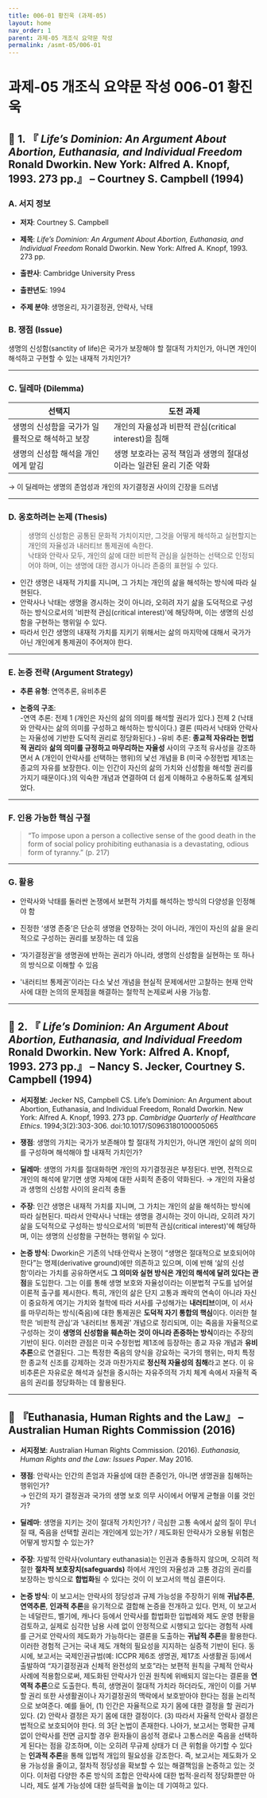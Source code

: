 ```yaml
---
title: 006-01 황진욱 (과제-05)
layout: home
nav_order: 1
parent: 과제-05 개조식 요약문 작성
permalink: /asmt-05/006-01
---
```


# 과제-05 개조식 요약문 작성 006-01 황진욱 

## 📘 1. 『 _Life’s Dominion: An Argument About Abortion, Euthanasia, and Individual Freedom_ Ronald Dworkin. New York: Alfred A. Knopf, 1993. 273 pp.』 – Courtney S. Campbell (1994)

### A. 서지 정보

- **저자**: Courtney S. Campbell

- **제목**: _Life’s Dominion: An Argument About Abortion, Euthanasia, and Individual Freedom_ Ronald Dworkin. New York: Alfred A. Knopf, 1993. 273 pp.

- **출판사**: Cambridge University Press

- **출판년도**: 1994

- **주제 분야**: 생명윤리, 자기결정권, 안락사, 낙태


### B. 쟁점 (Issue)

생명의 신성함(sanctity of life)은 국가가 보장해야 할 절대적 가치인가, 아니면 개인이 해석하고 구현할 수 있는 내재적 가치인가?

---

### C. 딜레마 (Dilemma)

| 선택지                        | 도전 과제                                  |
| -------------------------- | -------------------------------------- |
| 생명의 신성함을 국가가 일률적으로 해석하고 보장 | 개인의 자율성과 비판적 관심(critical interest)을 침해 |
| 생명의 신성함 해석을 개인에게 맡김        | 생명 보호라는 공적 책임과 생명의 절대성이라는 일관된 윤리 기준 약화 |

→ 이 딜레마는 생명의 존엄성과 개인의 자기결정권 사이의 긴장을 드러냄

---

### D. 옹호하려는 논제 (Thesis)

> 생명의 신성함은 공통된 문화적 가치이지만, 그것을 어떻게 해석하고 실현할지는 개인의 자율성과 내러티브 통제권에 속한다.  
> 낙태와 안락사 모두, 개인의 삶에 대한 비판적 관심을 실현하는 선택으로 인정되어야 하며, 이는 생명에 대한 경시가 아니라 존중의 표현일 수 있다.

+ 인간 생명은 내재적 가치를 지니며, 그 가치는 개인의 삶을 해석하는 방식에 따라 실현된다. 
+ 안락사나 낙태는 생명을 경시하는 것이 아니라, 오히려 자기 삶을 도덕적으로 구성하는 방식으로서의 '비판적 관심(critical interest)'에 해당하며, 이는 생명의 신성함을 구현하는 행위일 수 있다.
+ 따라서 인간 생명의 내재적 가치를 지키기 위해서는 삶의 마지막에 대해서 국가가 아닌 개인에게 통제권이 주어져야 한다.

---

### E. 논증 전략 (Argument Strategy)

- **추론 유형**: 연역추론, 유비추론
   
- **논증의 구조**:  
  -연역 추론: 전제 1 (개인은 자신의 삶의 의미를 해석할 권리가 있다.) 전제 2 (낙태와 안락사는 삶의 의미를 구성하고 해석하는 방식이다.) 결론 (따라서 낙태와 안락사는 자율성에 기반한 도덕적 권리로 정당화된다.)
  -유비 추론: **종교적 자유라는 헌법적 권리**와 **삶의 의미를 규정하고 마무리하는 자율성** 사이의 구조적 유사성을 강조하면서 A (개인이 안락사를 선택하는 행위)의 낯선 개념을  B (미국 수정헌법 제1조는 종교의 자유를 보장한다. 이는 인간이 자신의 삶의 가치와 신성함을 해석할 권리를 가지기 때문이다.)의 익숙한 개념과 연결하여 더 쉽게 이해하고 수용하도록 설계되었다.


---

### F. 인용 가능한 핵심 구절

> “To impose upon a person a collective sense of the good death in the form of social policy prohibiting euthanasia is a devastating, odious form of tyranny.” (p. 217)​

---

### G. 활용

- 안락사와 낙태를 둘러싼 논쟁에서 보편적 가치를 해석하는 방식의 다양성을 인정해야 함

- 진정한 ‘생명 존중’은 단순히 생명을 연장하는 것이 아니라, 개인이 자신의 삶을 윤리적으로 구성하는 권리를 보장하는 데 있음

- ‘자기결정권’을 생명권에 반하는 권리가 아니라, 생명의 신성함을 실현하는 또 하나의 방식으로 이해할 수 있음
- '내러티브 통제권'이라는 다소 낯선 개념을 현실적 문제에서만 고찰하는 현재 안락사에 대한 논의의 문제점을 해결하는 철학적 논제로써 사용 가능함.

---

## 📘 2. 『 _Life’s Dominion: An Argument About Abortion, Euthanasia, and Individual Freedom_ Ronald Dworkin. New York: Alfred A. Knopf, 1993. 273 pp.』 – Nancy S. Jecker, Courtney S. Campbell (1994)

- **서지정보**: Jecker NS, Campbell CS. Life’s Dominion: An Argument about Abortion, Euthanasia, and Individual Freedom, Ronald Dworkin. New York: Alfred A. Knopf, 1993. 273 pp. _Cambridge Quarterly of Healthcare Ethics_. 1994;3(2):303-306. doi:10.1017/S0963180100005065

- **쟁점**: 생명의 가치는 국가가 보존해야 할 절대적 가치인가, 아니면 개인이 삶의 의미를 구성하며 해석해야 할 내재적 가치인가?

- **딜레마**: 생명의 가치를 절대화하면 개인의 자기결정권은 부정된다. 반면, 전적으로 개인의 해석에 맡기면 생명 자체에 대한 사회적 존중이 약화된다. → 개인의 자율성과 생명의 신성함 사이의 윤리적 충돌

- **주장**: 인간 생명은 내재적 가치를 지니며, 그 가치는 개인의 삶을 해석하는 방식에 따라 실현된다. 따라서 안락사나 낙태는 생명을 경시하는 것이 아니라, 오히려 자기 삶을 도덕적으로 구성하는 방식으로서의 '비판적 관심(critical interest)'에 해당하며, 이는 생명의 신성함을 구현하는 행위일 수 있다.

- **논증 방식**: Dworkin은 기존의 낙태·안락사 논쟁이 “생명은 절대적으로 보호되어야 한다”는 명제(derivative ground)에만 의존하고 있으며, 이에 반해 ‘삶의 신성함’이라는 가치를 공유하면서도 **그 의미와 실현 방식은 개인의 해석에 달려 있다는 관점**을 도입한다. 그는 이를 통해 생명 보호와 자율성이라는 이분법적 구도를 넘어설 이론적 출구를 제시한다.  특히, 개인의 삶은 단지 고통과 쾌락의 연속이 아니라 자신이 중요하게 여기는 가치와 철학에 따라 서사를 구성해가는 **내러티브**이며, 이 서사를 마무리하는 방식(죽음)에 대한 통제권은 **도덕적 자기 통합의 핵심**이다. 이러한 철학은 ‘비판적 관심’과 ‘내러티브 통제권’ 개념으로 정리되며, 이는 죽음을 자율적으로 구성하는 것이 **생명의 신성함을 훼손하는 것이 아니라 존중하는 방식**이라는 주장의 기반이 된다.  이러한 관점은 미국 수정헌법 제1조에 등장하는 종교 자유 개념과 **유비추론**으로 연결된다. 그는 특정한 죽음의 양식을 강요하는 국가의 행위는, 마치 특정한 종교적 신조를 강제하는 것과 마찬가지로 **정신적 자율성의 침해**라고 본다. 이 유비추론은 자유로운 해석과 실천을 중시하는 자유주의적 가치 체계 속에서 자율적 죽음의 권리를 정당화하는 데 활용된다.

---

## 📘 『Euthanasia, Human Rights and the Law』 – Australian Human Rights Commission (2016)

- **서지정보**: Australian Human Rights Commission. (2016). _Euthanasia, Human Rights and the Law: Issues Paper_. May 2016.

- **쟁점**: 안락사는 인간의 존엄과 자율성에 대한 존중인가, 아니면 생명권을 침해하는 행위인가?  
  → 인간의 자기 결정권과 국가의 생명 보호 의무 사이에서 어떻게 균형을 이룰 것인가?

- **딜레마**: 생명을 지키는 것이 절대적 가치인가? / 극심한 고통 속에서 삶의 질이 무너질 때, 죽음을 선택할 권리는 개인에게 있는가? / 제도화된 안락사가 오용될 위험은 어떻게 방지할 수 있는가?

- **주장**:  자발적 안락사(voluntary euthanasia)는 인권과 충돌하지 않으며, 오히려 적절한 **절차적 보호장치(safeguards)** 하에서 개인의 자율성과 고통 경감의 권리를 보장하는 방식으로 **합법화**될 수 있다는 것이 이 보고서의 핵심 결론이다.

- **논증 방식**: 이 보고서는 안락사의 정당성과 규제 가능성을 주장하기 위해 **귀납추론**, **연역추론**, **인과적 추론**을 유기적으로 결합해 논증을 전개하고 있다. 먼저, 이 보고서는 네덜란드, 벨기에, 캐나다 등에서 안락사를 합법화한 입법례와 제도 운영 현황을 검토하고, 실제로 심각한 남용 사례 없이 안정적으로 시행되고 있다는 경험적 사례를 근거로 안락사의 제도화가 가능하다는 결론을 도출하는 **귀납적 추론**을 활용한다. 이러한 경험적 근거는 국내 제도 개혁의 필요성을 지지하는 실증적 기반이 된다. 동시에, 보고서는 국제인권규범(예: ICCPR 제6조 생명권, 제17조 사생활권 등)에서 출발하여 “자기결정권과 신체적 완전성의 보호”라는 보편적 원칙을 구체적 안락사 사례에 적용함으로써, 제도화된 안락사가 인권 원칙에 위배되지 않는다는 결론을 **연역적 추론**으로 도출한다. 특히, 생명권이 절대적 가치라 하더라도, 개인이 이를 거부할 권리 또한 사생활권이나 자기결정권의 맥락에서 보호받아야 한다는 점을 논리적으로 보여준다. 예를 들어, (1) 인간은 자율적으로 자기 몸에 대한 결정을 할 권리가 있다. (2) 안락사 결정은 자기 몸에 대한 결정이다. (3) 따라서 자율적 안락사 결정은 법적으로 보호되어야 한다. 의 3단 논법이 존재한다. 나아가, 보고서는 명확한 규제 없이 안락사를 전면 금지할 경우 환자들이 음성적 경로나 고통스러운 죽음을 선택하게 된다는 점을 강조하며, 이는 오히려 무규제 상태가 더 큰 위험을 야기할 수 있다는 **인과적 추론**을 통해 입법적 개입의 필요성을 강조한다. 즉, 보고서는 제도화가 오용 가능성을 줄이고, 절차적 정당성을 확보할 수 있는 해결책임을 논증하고 있는 것이다. 이처럼 다양한 추론 방식의 조합은 안락사에 대한 법적·윤리적 정당화뿐만 아니라, 제도 설계 가능성에 대한 설득력을 높이는 데 기여하고 있다.
